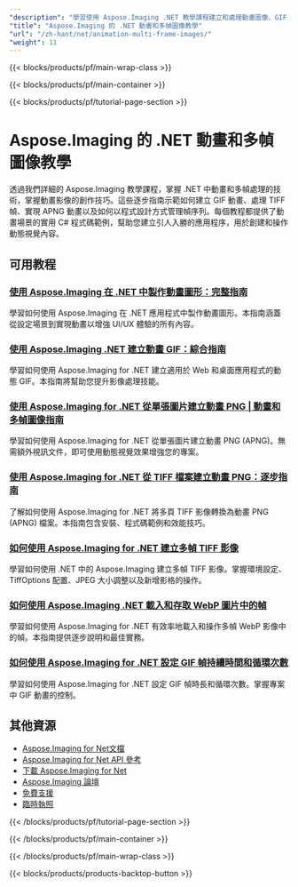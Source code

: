 ```yaml
---
"description": "學習使用 Aspose.Imaging .NET 教學課程建立和處理動畫圖像、GIF 動畫和多幀格式。"
"title": "Aspose.Imaging 的 .NET 動畫和多幀圖像教學"
"url": "/zh-hant/net/animation-multi-frame-images/"
"weight": 11
---
```


{{< blocks/products/pf/main-wrap-class >}}

{{< blocks/products/pf/main-container >}}

{{< blocks/products/pf/tutorial-page-section >}}
# Aspose.Imaging 的 .NET 動畫和多幀圖像教學

透過我們詳細的 Aspose.Imaging 教學課程，掌握 .NET 中動畫和多幀處理的技術，掌握動畫影像的創作技巧。這些逐步指南示範如何建立 GIF 動畫、處理 TIFF 幀、實現 APNG 動畫以及如何以程式設計方式管理幀序列。每個教程都提供了動畫場景的實用 C# 程式碼範例，幫助您建立引人入勝的應用程序，用於創建和操作動態視覺內容。

## 可用教程

### [使用 Aspose.Imaging 在 .NET 中製作動畫圖形：完整指南](./animate-graphics-net-aspose-imaging-guide/)
學習如何使用 Aspose.Imaging 在 .NET 應用程式中製作動畫圖形。本指南涵蓋從設定場景到實現動畫以增強 UI/UX 體驗的所有內容。

### [使用 Aspose.Imaging .NET 建立動畫 GIF：綜合指南](./create-animated-gifs-aspose-imaging-net/)
學習如何使用 Aspose.Imaging for .NET 建立適用於 Web 和桌面應用程式的動態 GIF。本指南將幫助您提升影像處理技能。

### [使用 Aspose.Imaging for .NET 從單張圖片建立動畫 PNG | 動畫和多幀圖像指南](./create-animated-png-aspose-imaging-net/)
學習如何使用 Aspose.Imaging for .NET 從單張圖片建立動畫 PNG (APNG)。無需額外視訊文件，即可使用動態視覺效果增強您的專案。

### [使用 Aspose.Imaging for .NET 從 TIFF 檔案建立動畫 PNG：逐步指南](./create-animated-png-from-tiff-aspose-imaging-net/)
了解如何使用 Aspose.Imaging for .NET 將多頁 TIFF 影像轉換為動畫 PNG (APNG) 檔案。本指南包含安裝、程式碼範例和效能技巧。

### [如何使用 Aspose.Imaging for .NET 建立多幀 TIFF 影像](./create-multi-frame-tiff-images-aspose-imaging-dotnet/)
學習如何使用 .NET 中的 Aspose.Imaging 建立多幀 TIFF 影像。掌握環境設定、TiffOptions 配置、JPEG 大小調整以及新增影格的操作。

### [如何使用 Aspose.Imaging .NET 載入和存取 WebP 圖片中的幀](./load-access-frames-webp-images-aspose-imaging-net/)
學習如何使用 Aspose.Imaging for .NET 有效率地載入和操作多幀 WebP 影像中的幀。本指南提供逐步說明和最佳實務。

### [如何使用 Aspose.Imaging for .NET 設定 GIF 幀持續時間和循環次數](./aspose-imaging-net-set-gif-frame-duration-loop-count/)
學習如何使用 Aspose.Imaging for .NET 設定 GIF 幀時長和循環次數。掌握專案中 GIF 動畫的控制。

## 其他資源

- [Aspose.Imaging for Net文檔](https://docs.aspose.com/imaging/net/)
- [Aspose.Imaging for Net API 參考](https://reference.aspose.com/imaging/net/)
- [下載 Aspose.Imaging for Net](https://releases.aspose.com/imaging/net/)
- [Aspose.Imaging 論壇](https://forum.aspose.com/c/imaging)
- [免費支援](https://forum.aspose.com/)
- [臨時執照](https://purchase.aspose.com/temporary-license/)

{{< /blocks/products/pf/tutorial-page-section >}}

{{< /blocks/products/pf/main-container >}}

{{< /blocks/products/pf/main-wrap-class >}}

{{< blocks/products/products-backtop-button >}}
